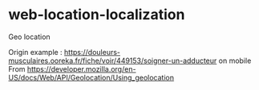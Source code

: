 # web-location-localization
Geo location

Origin example : https://douleurs-musculaires.ooreka.fr/fiche/voir/449153/soigner-un-adducteur on mobile
From https://developer.mozilla.org/en-US/docs/Web/API/Geolocation/Using_geolocation
